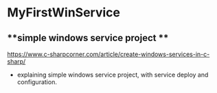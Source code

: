 # **MyFirstWinService**
##  **simple windows service project ** 
https://www.c-sharpcorner.com/article/create-windows-services-in-c-sharp/
		
- explaining simple windows service project, with service deploy and configuration. 
